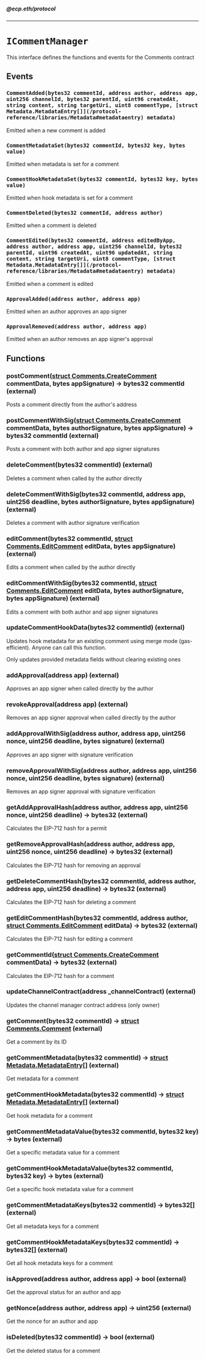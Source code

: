 ##### @ecp.eth/protocol

----

# `ICommentManager`

This interface defines the functions and events for the Comments contract







## Events

### `CommentAdded(bytes32 commentId, address author, address app, uint256 channelId, bytes32 parentId, uint96 createdAt, string content, string targetUri, uint8 commentType, [struct Metadata.MetadataEntry[]](/protocol-reference/libraries/Metadata#metadataentry) metadata)`

Emitted when a new comment is added




### `CommentMetadataSet(bytes32 commentId, bytes32 key, bytes value)`

Emitted when metadata is set for a comment




### `CommentHookMetadataSet(bytes32 commentId, bytes32 key, bytes value)`

Emitted when hook metadata is set for a comment




### `CommentDeleted(bytes32 commentId, address author)`

Emitted when a comment is deleted




### `CommentEdited(bytes32 commentId, address editedByApp, address author, address app, uint256 channelId, bytes32 parentId, uint96 createdAt, uint96 updatedAt, string content, string targetUri, uint8 commentType, [struct Metadata.MetadataEntry[]](/protocol-reference/libraries/Metadata#metadataentry) metadata)`

Emitted when a comment is edited




### `ApprovalAdded(address author, address app)`

Emitted when an author approves an app signer




### `ApprovalRemoved(address author, address app)`

Emitted when an author removes an app signer's approval





## Functions

### postComment([struct Comments.CreateComment](/protocol-reference/libraries/Comments#createcomment) commentData, bytes appSignature) → bytes32 commentId (external)

Posts a comment directly from the author's address




### postCommentWithSig([struct Comments.CreateComment](/protocol-reference/libraries/Comments#createcomment) commentData, bytes authorSignature, bytes appSignature) → bytes32 commentId (external)

Posts a comment with both author and app signer signatures




### deleteComment(bytes32 commentId) (external)

Deletes a comment when called by the author directly




### deleteCommentWithSig(bytes32 commentId, address app, uint256 deadline, bytes authorSignature, bytes appSignature) (external)

Deletes a comment with author signature verification




### editComment(bytes32 commentId, [struct Comments.EditComment](/protocol-reference/libraries/Comments#editcomment) editData, bytes appSignature) (external)

Edits a comment when called by the author directly




### editCommentWithSig(bytes32 commentId, [struct Comments.EditComment](/protocol-reference/libraries/Comments#editcomment) editData, bytes authorSignature, bytes appSignature) (external)

Edits a comment with both author and app signer signatures




### updateCommentHookData(bytes32 commentId) (external)

Updates hook metadata for an existing comment using merge mode (gas-efficient). Anyone can call this function.


Only updates provided metadata fields without clearing existing ones


### addApproval(address app) (external)

Approves an app signer when called directly by the author




### revokeApproval(address app) (external)

Removes an app signer approval when called directly by the author




### addApprovalWithSig(address author, address app, uint256 nonce, uint256 deadline, bytes signature) (external)

Approves an app signer with signature verification




### removeApprovalWithSig(address author, address app, uint256 nonce, uint256 deadline, bytes signature) (external)

Removes an app signer approval with signature verification




### getAddApprovalHash(address author, address app, uint256 nonce, uint256 deadline) → bytes32 (external)

Calculates the EIP-712 hash for a permit




### getRemoveApprovalHash(address author, address app, uint256 nonce, uint256 deadline) → bytes32 (external)

Calculates the EIP-712 hash for removing an approval




### getDeleteCommentHash(bytes32 commentId, address author, address app, uint256 deadline) → bytes32 (external)

Calculates the EIP-712 hash for deleting a comment




### getEditCommentHash(bytes32 commentId, address author, [struct Comments.EditComment](/protocol-reference/libraries/Comments#editcomment) editData) → bytes32 (external)

Calculates the EIP-712 hash for editing a comment




### getCommentId([struct Comments.CreateComment](/protocol-reference/libraries/Comments#createcomment) commentData) → bytes32 (external)

Calculates the EIP-712 hash for a comment




### updateChannelContract(address _channelContract) (external)

Updates the channel manager contract address (only owner)




### getComment(bytes32 commentId) → [struct Comments.Comment](/protocol-reference/libraries/Comments#comment) (external)

Get a comment by its ID




### getCommentMetadata(bytes32 commentId) → [struct Metadata.MetadataEntry[]](/protocol-reference/libraries/Metadata#metadataentry) (external)

Get metadata for a comment




### getCommentHookMetadata(bytes32 commentId) → [struct Metadata.MetadataEntry[]](/protocol-reference/libraries/Metadata#metadataentry) (external)

Get hook metadata for a comment




### getCommentMetadataValue(bytes32 commentId, bytes32 key) → bytes (external)

Get a specific metadata value for a comment




### getCommentHookMetadataValue(bytes32 commentId, bytes32 key) → bytes (external)

Get a specific hook metadata value for a comment




### getCommentMetadataKeys(bytes32 commentId) → bytes32[] (external)

Get all metadata keys for a comment




### getCommentHookMetadataKeys(bytes32 commentId) → bytes32[] (external)

Get all hook metadata keys for a comment




### isApproved(address author, address app) → bool (external)

Get the approval status for an author and app




### getNonce(address author, address app) → uint256 (external)

Get the nonce for an author and app




### isDeleted(bytes32 commentId) → bool (external)

Get the deleted status for a comment






